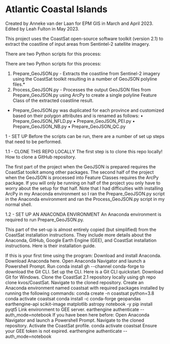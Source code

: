 # Atlantic Coastal Islands
Created by Anneke van der Laan for EPM GIS in March and April 2023. Edited by Leah Fulton in May 2023.

This project uses the CoastSat open-source software toolkit (version 2.1) to extract the coastline of input areas from Sentintel-2 satellite imagery.

There are two Python scripts for this process:

There are two Python scripts for this process:
1.	Prepare_GeoJSON.py - Extracts the coastline from Sentinel-2 imagery using the CoastSat toolkit resulting in a number of GeoJSON polyline files.*
2.	Process_GeoJSON.py - Processes the output GeoJSON files from Prepare_GeoJSON.py using ArcPy to create a single polyline Feature Class of the extracted coastline result.

* Prepare_GeoJSON.py was duplicated for each province and customized based on their polygon attributes and is renamed as follows:
•	Prepare_GeoJSON_NFLD.py
•	Prepare_GeoJSON_PEI.py
•	Prepare_GeoJSON_NB.py
•	Prepare_GeoJSON_QC.py

1 - SET UP
Before the scripts can be run, there are a number of set up steps that need to be performed.

1.1 - CLONE THIS REPO LOCALLY
The first step is to clone this repo locally! How to clone a GitHub repository.

The first part of the project when the GeoJSON is prepared requires the CoastSat toolkit among other packages. The second half of the project when the GeoJSON is processed into Feature Classes requires the ArcPy package. If you will only be running on half of the project you only have to worry about the setup for that half. Note that I had difficulties with installing ArcPy in my Anaconda environment so I ran the Prepare_GeoJSON.py script in the Anaconda environment and ran the Process_GeoJSON.py script in my normal shell.

1.2 - SET UP AN ANACONDA ENVIRONMENT
An Anaconda environment is required to run Prepare_GeoJSON.py.

This part of the set-up is almost entirely copied (but simplified) from the CoastSat installation instructions. They include more details about the Anaconda, GitHub, Google Earth Engine (GEE), and CoastSat installation instructions. Here is their installation guide.

If this is your first time using the program:
Download and install Anaconda. Download Anaconda here.
Open Anaconda Navigator and launch a Powershell Prompt.
Run conda install gh --channel conda-forge to download the Git CLI. Set up the CLI. Here is a Git CLI quickstart.
Download Git for Windows.
Clone the CoastSat 2.1 repository locally using gh repo clone kvos/CoastSat.
Navigate to the cloned repository.
Create an Anaconda environment named coastsat with required packages installed by running the following commands:
conda create -n coastsat python=3.8
conda activate coastsat
conda install -c conda-forge geopandas earthengine-api scikit-image matplotlib astropy notebook -y
pip install pyqt5
Link environment to GEE server. earthengine authenticate --auth_mode=notebook
If you have been here before:
Open Anaconda Navigator and launch a Powershell Prompt.
Navigate to the cloned repository.
Activate the CoastSat profile. conda activate coastsat
Ensure your GEE token is not expired. earthengine authenticate --auth_mode=notebook
